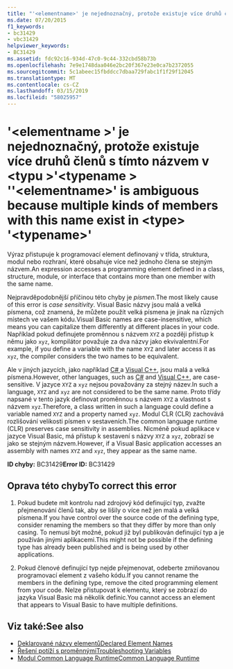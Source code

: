 ```yaml
---
title: "'<elementname>' je nejednoznačný, protože existuje více druhů členů s tímto názvem v <type> '<typename>."
ms.date: 07/20/2015
f1_keywords:
- bc31429
- vbc31429
helpviewer_keywords:
- BC31429
ms.assetid: fdc92c16-934d-47c0-9c44-332cbd58b73b
ms.openlocfilehash: 7e9e1748daa046e2bc20f367e23e0ca7b2372055
ms.sourcegitcommit: 5c1abeec15fbddcc7dbaa729fabc1f1f29f12045
ms.translationtype: MT
ms.contentlocale: cs-CZ
ms.lasthandoff: 03/15/2019
ms.locfileid: "58025957"
---
```

# <a name="elementname-is-ambiguous-because-multiple-kinds-of-members-with-this-name-exist-in-type-typename"></a><span data-ttu-id="0fa0e-102">'\<elementname >' je nejednoznačný, protože existuje více druhů členů s tímto názvem v \<typu >'\<typename > '</span><span class="sxs-lookup"><span data-stu-id="0fa0e-102">'\<elementname>' is ambiguous because multiple kinds of members with this name exist in \<type> '\<typename>'</span></span>
<span data-ttu-id="0fa0e-103">Výraz přistupuje k programovací element definovaný v třída, struktura, modul nebo rozhraní, které obsahuje více než jednoho člena se stejným názvem.</span><span class="sxs-lookup"><span data-stu-id="0fa0e-103">An expression accesses a programming element defined in a class, structure, module, or interface that contains more than one member with the same name.</span></span>  
  
 <span data-ttu-id="0fa0e-104">Nejpravděpodobnější příčinou této chyby je *písmen*.</span><span class="sxs-lookup"><span data-stu-id="0fa0e-104">The most likely cause of this error is *case sensitivity*.</span></span> <span data-ttu-id="0fa0e-105">Visual Basic názvy jsou malá a velká písmena, což znamená, že můžete použít velká písmena je jinak na různých místech ve vašem kódu.</span><span class="sxs-lookup"><span data-stu-id="0fa0e-105">Visual Basic names are case-insensitive, which means you can capitalize them differently at different places in your code.</span></span> <span data-ttu-id="0fa0e-106">Například pokud definujete proměnnou s názvem `XYZ` a později přístup k němu jako `xyz`, kompilátor považuje za dva názvy jako ekvivalentní.</span><span class="sxs-lookup"><span data-stu-id="0fa0e-106">For example, if you define a variable with the name `XYZ` and later access it as `xyz`, the compiler considers the two names to be equivalent.</span></span>  
  
 <span data-ttu-id="0fa0e-107">Ale v jiných jazycích, jako například [ C# ](../../csharp/index.md) a [Visual C++](/cpp/index), jsou malá a velká písmena.</span><span class="sxs-lookup"><span data-stu-id="0fa0e-107">However, other languages, such as [C#](../../csharp/index.md) and [Visual C++](/cpp/index), are case-sensitive.</span></span> <span data-ttu-id="0fa0e-108">V jazyce `XYZ` a `xyz` nejsou považovány za stejný název.</span><span class="sxs-lookup"><span data-stu-id="0fa0e-108">In such a language, `XYZ` and `xyz` are not considered to be the same name.</span></span> <span data-ttu-id="0fa0e-109">Proto třídy napsané v tento jazyk definovat proměnnou s názvem `XYZ` a vlastnost s názvem `xyz`.</span><span class="sxs-lookup"><span data-stu-id="0fa0e-109">Therefore, a class written in such a language could define a variable named `XYZ` and a property named `xyz`.</span></span> <span data-ttu-id="0fa0e-110">Modul CLR (CLR) zachovává rozlišování velikosti písmen v sestaveních.</span><span class="sxs-lookup"><span data-stu-id="0fa0e-110">The common language runtime (CLR) preserves case sensitivity in assemblies.</span></span> <span data-ttu-id="0fa0e-111">Nicméně pokud aplikace v jazyce Visual Basic, má přístup k sestavení s názvy `XYZ` a `xyz`, zobrazí se jako se stejným názvem.</span><span class="sxs-lookup"><span data-stu-id="0fa0e-111">However, if a Visual Basic application accesses an assembly with names `XYZ` and `xyz`, they appear as the same name.</span></span>  
  
 <span data-ttu-id="0fa0e-112">**ID chyby:** BC31429</span><span class="sxs-lookup"><span data-stu-id="0fa0e-112">**Error ID:** BC31429</span></span>  
  
## <a name="to-correct-this-error"></a><span data-ttu-id="0fa0e-113">Oprava této chyby</span><span class="sxs-lookup"><span data-stu-id="0fa0e-113">To correct this error</span></span>  
  
1.  <span data-ttu-id="0fa0e-114">Pokud budete mít kontrolu nad zdrojový kód definující typ, zvažte přejmenování členů tak, aby se lišily o více než jen malá a velká písmena.</span><span class="sxs-lookup"><span data-stu-id="0fa0e-114">If you have control over the source code of the defining type, consider renaming the members so that they differ by more than only casing.</span></span> <span data-ttu-id="0fa0e-115">To nemusí být možné, pokud již byl publikován definující typ a je používán jinými aplikacemi.</span><span class="sxs-lookup"><span data-stu-id="0fa0e-115">This might not be possible if the defining type has already been published and is being used by other applications.</span></span>  
  
2.  <span data-ttu-id="0fa0e-116">Pokud členové definující typ nejde přejmenovat, odeberte zmiňovanou programovací element z vašeho kódu.</span><span class="sxs-lookup"><span data-stu-id="0fa0e-116">If you cannot rename the members in the defining type, remove the cited programming element from your code.</span></span> <span data-ttu-id="0fa0e-117">Nelze přistupovat k elementu, který se zobrazí do jazyka Visual Basic má několik definic.</span><span class="sxs-lookup"><span data-stu-id="0fa0e-117">You cannot access an element that appears to Visual Basic to have multiple definitions.</span></span>  
  
## <a name="see-also"></a><span data-ttu-id="0fa0e-118">Viz také:</span><span class="sxs-lookup"><span data-stu-id="0fa0e-118">See also</span></span>

- [<span data-ttu-id="0fa0e-119">Deklarované názvy elementů</span><span class="sxs-lookup"><span data-stu-id="0fa0e-119">Declared Element Names</span></span>](../../visual-basic/programming-guide/language-features/declared-elements/declared-element-names.md)
- [<span data-ttu-id="0fa0e-120">Řešení potíží s proměnnými</span><span class="sxs-lookup"><span data-stu-id="0fa0e-120">Troubleshooting Variables</span></span>](../../visual-basic/programming-guide/language-features/variables/troubleshooting-variables.md)
- [<span data-ttu-id="0fa0e-121">Modul Common Language Runtime</span><span class="sxs-lookup"><span data-stu-id="0fa0e-121">Common Language Runtime</span></span>](../../standard/clr.md)
